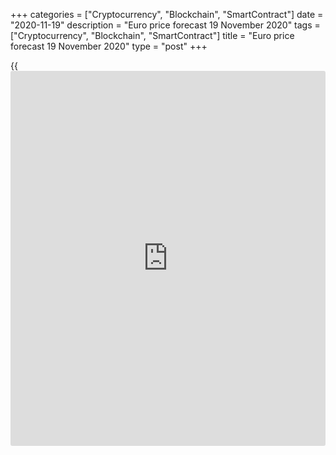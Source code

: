 +++
categories = ["Cryptocurrency", "Blockchain", "SmartContract"]
date = "2020-11-19"
description = "Euro price forecast 19 November 2020"
tags = ["Cryptocurrency", "Blockchain", "SmartContract"]
title = "Euro price forecast 19 November 2020"
type = "post"
+++

{{<iframe id="large-banner" src="https://www.bounty.group/#slide=18.0" width="100%" height="600" scrolling="no" style="border: 0px solid rgb(216, 221, 230); border-radius: 3px;">}}

2020-11-19

2020-11-19

Euro chose the path. Forecast as of 19.11.2020Dmitri Demidenko

The correction of the US stock indexes is dangerous for the EURUSD
bulls. However, the recovery of the global economy promises euro buyers
good profits. Let us discuss the Forex outlook and make up a [EURUSD][1]
trading plan.

##  **Monthly** **euro fundamental forecast**

What is your trading style? Will you sell an asset in the short-term,
being ready to take the profit at any time if you see a correction in
the uptrend? Or will you buy and hold the longs expecting the drawdown
to end? If you answer this question, you will know [how to](https://www.playgroundfx.com/blog/forex-trading-how-to/) trade the
[EURUSD][1]. Effective vaccines will support global economic growth in
2021. However, the markets should remain unstable in the short-term.
There is a strong demand for safe-haven assets, including the US dollar.
But [investor](https://www.fintechee.com/tutorial-for-forex-trading/investor-mode/)s should sell them sooner or later.

Although vaccinations will take time, and the logistical challenges are
enormous, the global economy will be stronger in a year or two than it
is now. The US stock market could be overvalued now, reacting to the
positive [news](https://www.letsplayfx.com/blog/forex-news-website/) about vaccines developed by Pfizer and Moderna.
Nevertheless, the long-term outlook for the US stock indices is
optimistic. The [EURUSD][1] long-term prospects are also positive.
Coronavirus vaccines are not the only growth driver for the euro.

Donald Trump’s protectionism, political uncertainty in the USA, and an
11% drop of the USD from the March high resulted in the fact that the
single European currency for the first time over many years has
outperformed the greenback in the international settlements. Yes, the US
dollar is the primary funding currency, it is the major currency in the
conversion transactions and FX reserves of the world’s central banks,
but this won’t hinder the [EURUSD][1] rally. It is enough that the
central banks diversify the FX reserves in favor of the euro.

### Dynamics of the US dollar’s and the euro’s shares in the global
payments



 _Source_ _: Bloomberg_

The victory over the coronavirus pandemic is not the only factor that
can accelerate economic expansion. According to the WTO research, in
2020, the G20 countries have introduced 133 trade measures related to
COVID-19. 84 of them were aimed at facilitating trade, 49 - to restrict
it. The entire world expects the USA and China to lower the import
tariffs. Based on Xi Jinping's statement, Beijing is willing to do it.

Therefore, the euro's long-term outlook is clearly bullish. However, the
[EURUSD][1] bears can well develop a short-term correction down. The
main reason for this is the [S&P 500][2] drawdown. BofA Merrill Lynch
notes that the share of cash in global [investor](https://www.fintechee.com/tutorial-for-forex-trading/investor-mode/)s' portfolios has
approached the critical 4% mark, which usually serves as a signal for
selling US stocks.

###  **Dynamics of S &P 500 and cash in investment portfolios**

 __

_Source_ _: Bloomberg_

### Monthly [EURUSD][1] trading plan

Therefore, position traders should enter the [EURUSD][1] long-term longs
on the corrections down to 1.18, 1.176,  1.172, and 1.167. Speculators
could sell the euro in the short-term with narrow targets.

* * *

P.S. Did you like my article? Share it in social networks: it will be
the best “thank you" :)

Ask me questions and comment below. I’ll be glad to answer your
questions and give necessary explanations.

 **Useful links:**

  * I recommend trying to trade with a reliable broker [here][3]. The system allows you to trade by yourself or copy successful traders from all across the globe.
  * Use my promo-code BLOG for getting deposit bonus 50% on LiteForex platform. Just enter this code in the appropriate field while [depositing][4] your trading account.
  * Telegram chat for traders: <t.me/liteforexengchat>. We are sharing the signals and trading experience
  * Telegram channel with high-quality analytics, Forex reviews, training articles, and other useful things for traders <t.me/liteforex>



## Price chart of EURUSD in real time mode

The content of this article reflects the author’s opinion and does not
necessarily reflect the official position of LiteForex. The material
published on this page is provided for informational purposes only and
should not be considered as the provision of investment advice for the
purposes of Directive 2004/39/EC.

Rate this article:

{{value}}

( {{count}} {{title}} )

   1. my.liteforex.com/trading/chart?symbol=EURUSD&returnUrl=true
   2. my.liteforex.com/trading/chart?symbol=SPX&returnUrl=true
   3. my.liteforex.com/?category=analysts-opinions&slug=euro-chose-the-path-forecast-as-of-19112020&openPopup=%2Fregistration%2Fpopup&utm_source=blog&utm_medium=article&utm_campaign=bonus
   4. my.liteforex.com/deposit/?category=analysts-opinions&slug=euro-chose-the-path-forecast-as-of-19112020&promo_code=BLOG&utm_source=blog&utm_medium=article&utm_campaign=bonus